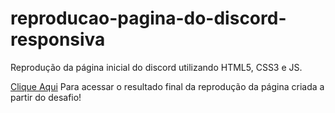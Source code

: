 # reproducao-pagina-do-discord-responsiva
 Reprodução da página inicial do discord utilizando HTML5, CSS3 e JS.

 [Clique Aqui](https://hannaazevedo.github.io/reproducao-pagina-do-discord-responsiva/) Para acessar o resultado final da reprodução da página criada a partir do desafio!

